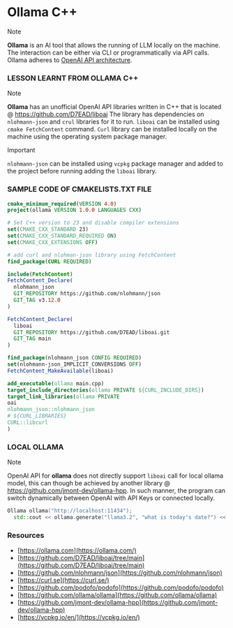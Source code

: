 # Ollama C++

> [!NOTE]
> **Ollama** is an AI tool that allows the running of LLM locally on the machine. The interaction can be either via CLI or programmatically via API calls. Ollama adheres to [OpenAI API architecture](https://platform.openai.com/docs/overview).

### LESSON LEARNT FROM OLLAMA C++

> [!NOTE]
> **Ollama** has an unofficial OpenAI API libraries written in C++ that is located @ https://github.com/D7EAD/liboai The library has dependencies on `nlohmann-json` and `crul` libraries for it to run.
> `liboai` can be installed using `cmake FetchContent` command.
> `Curl` library can be installed locally on the machine using the operating system package manager.

> [!IMPORTANT]
> `nlohmann-json` can be installed using `vcpkg` package manager and added to the project before running adding the `liboai` library.

### SAMPLE CODE OF CMAKELISTS.TXT FILE

```cmake
cmake_minimum_required(VERSION 4.0)
project(ollama VERSION 1.0.0 LANGUAGES CXX)

# Set C++ version to 23 and disable compiler extensions
set(CMAKE_CXX_STANDARD 23)
set(CMAKE_CXX_STANDARD_REQUIRED ON)
set(CMAKE_CXX_EXTENSIONS OFF)

# add curl and nlohman-json library using FetchContent
find_package(CURL REQUIRED)

include(FetchContent)
FetchContent_Declare(
  nlohmann_json
  GIT_REPOSITORY https://github.com/nlohmann/json
  GIT_TAG v3.12.0
)

FetchContent_Declare(
  liboai
  GIT_REPOSITORY https://github.com/D7EAD/liboai.git
  GIT_TAG main
)

find_package(nlohmann_json CONFIG REQUIRED)
set(nlohmann-json_IMPLICIT_CONVERSIONS OFF)
FetchContent_MakeAvailable(liboai)

add_executable(ollama main.cpp)
target_include_directories(ollama PRIVATE ${CURL_INCLUDE_DIRS})
target_link_libraries(ollama PRIVATE
oai
nlohmann_json::nlohmann_json
# ${CURL_LIBRARIES}
CURL::libcurl
)
```

### LOCAL OLLAMA

> [!NOTE]
> OpenAI API for **ollama** does not directly support `liboai` call for local ollama model, this can though be achieved by another library @ https://github.com/jmont-dev/ollama-hpp. In such manner, the program can switch dynamically between OpenAI with API Keys or connected locally.

```cpp
Ollama ollama("http://localhost:11434");
  std::cout << ollama.generate("llama3.2", "what is today's date?") << std::endl;
```

</aside>

### Resources

- [https://ollama.com](https://ollama.com/)
- [https://github.com/D7EAD/liboai/tree/main](https://github.com/D7EAD/liboai/tree/main)
- [https://github.com/nlohmann/json](https://github.com/nlohmann/json)
- [https://curl.se](https://curl.se/)
- [https://github.com/podofo/podofo](https://github.com/podofo/podofo)
- [https://github.com/ollama/ollama](https://github.com/ollama/ollama)
- [https://github.com/jmont-dev/ollama-hpp](https://github.com/jmont-dev/ollama-hpp)
- [https://vcpkg.io/en/](https://vcpkg.io/en/)

